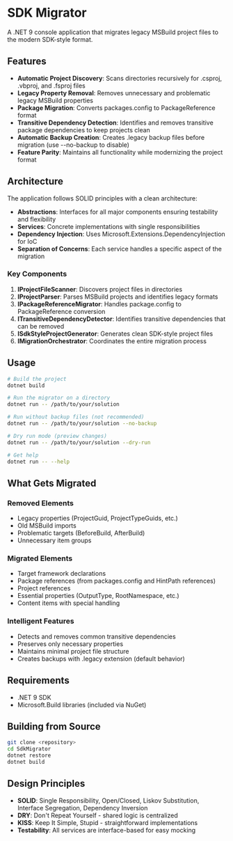# SDK Migrator

A .NET 9 console application that migrates legacy MSBuild project files to the modern SDK-style format.

## Features

- **Automatic Project Discovery**: Scans directories recursively for .csproj, .vbproj, and .fsproj files
- **Legacy Property Removal**: Removes unnecessary and problematic legacy MSBuild properties
- **Package Migration**: Converts packages.config to PackageReference format
- **Transitive Dependency Detection**: Identifies and removes transitive package dependencies to keep projects clean
- **Automatic Backup Creation**: Creates .legacy backup files before migration (use --no-backup to disable)
- **Feature Parity**: Maintains all functionality while modernizing the project format

## Architecture

The application follows SOLID principles with a clean architecture:

- **Abstractions**: Interfaces for all major components ensuring testability and flexibility
- **Services**: Concrete implementations with single responsibilities
- **Dependency Injection**: Uses Microsoft.Extensions.DependencyInjection for IoC
- **Separation of Concerns**: Each service handles a specific aspect of the migration

### Key Components

1. **IProjectFileScanner**: Discovers project files in directories
2. **IProjectParser**: Parses MSBuild projects and identifies legacy formats
3. **IPackageReferenceMigrator**: Handles package.config to PackageReference conversion
4. **ITransitiveDependencyDetector**: Identifies transitive dependencies that can be removed
5. **ISdkStyleProjectGenerator**: Generates clean SDK-style project files
6. **IMigrationOrchestrator**: Coordinates the entire migration process

## Usage

```bash
# Build the project
dotnet build

# Run the migrator on a directory
dotnet run -- /path/to/your/solution

# Run without backup files (not recommended)
dotnet run -- /path/to/your/solution --no-backup

# Dry run mode (preview changes)
dotnet run -- /path/to/your/solution --dry-run

# Get help
dotnet run -- --help
```

## What Gets Migrated

### Removed Elements
- Legacy properties (ProjectGuid, ProjectTypeGuids, etc.)
- Old MSBuild imports
- Problematic targets (BeforeBuild, AfterBuild)
- Unnecessary item groups

### Migrated Elements
- Target framework declarations
- Package references (from packages.config and HintPath references)
- Project references
- Essential properties (OutputType, RootNamespace, etc.)
- Content items with special handling

### Intelligent Features
- Detects and removes common transitive dependencies
- Preserves only necessary properties
- Maintains minimal project file structure
- Creates backups with .legacy extension (default behavior)

## Requirements

- .NET 9 SDK
- Microsoft.Build libraries (included via NuGet)

## Building from Source

```bash
git clone <repository>
cd SdkMigrator
dotnet restore
dotnet build
```

## Design Principles

- **SOLID**: Single Responsibility, Open/Closed, Liskov Substitution, Interface Segregation, Dependency Inversion
- **DRY**: Don't Repeat Yourself - shared logic is centralized
- **KISS**: Keep It Simple, Stupid - straightforward implementations
- **Testability**: All services are interface-based for easy mocking